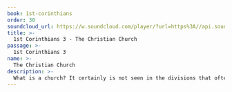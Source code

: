 ```yaml
---
book: 1st-corinthians
order: 30
soundcloud_url: https://w.soundcloud.com/player/?url=https%3A//api.soundcloud.com/tracks/
title: >-
  1st Corinthians 3 - The Christian Church
passage: >-
  1st Corinthians 3
name: >-
  The Christian Church
description: >-
  What is a church? It certainly is not seen in the divisions that often frequent the church. The genuine church is God's temple. There is a fullness in the true church embracing all God's people and centered in Jesus Christ.
---
```


